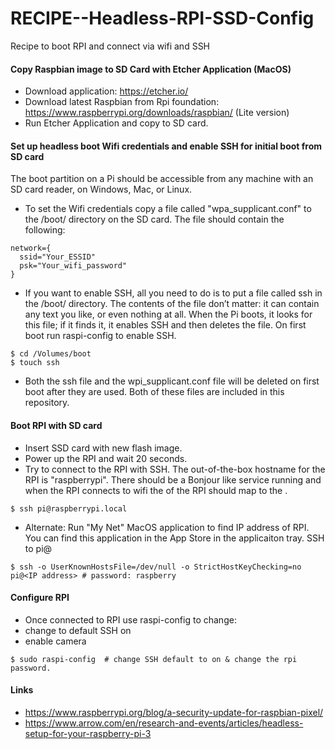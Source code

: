 # RECIPE--Headless-RPI-SSD-Config
Recipe to boot RPI and connect via wifi and SSH
#### Copy Raspbian image to SD Card with Etcher Application (MacOS)
* Download application:  https://etcher.io/
* Download latest Raspbian from Rpi foundation: https://www.raspberrypi.org/downloads/raspbian/ (Lite version)
* Run Etcher Application and copy to SD card.

#### Set up headless boot Wifi credentials and enable SSH for initial boot from SD card
The boot partition on a Pi should be accessible from any machine with an SD card reader, on Windows, Mac, or Linux. 

* To set the Wifi credentials copy a file called "wpa_supplicant.conf" to the /boot/ directory on the SD card.  The file should contain the following:
```
network={
  ssid="Your_ESSID"
  psk="Your_wifi_password"
}
```
* If you want to enable SSH, all you need to do is to put a file called ssh in the /boot/ directory. The contents of the file don’t matter: it can contain any text you like, or even nothing at all. When the Pi boots, it looks for this file; if it finds it, it enables SSH and then deletes the file.  On first boot run raspi-config to enable SSH.
```
$ cd /Volumes/boot
$ touch ssh
```
* Both the ssh file and the wpi_supplicant.conf file will be deleted on first boot after they are used.  Both of these files are included in this repository.

#### Boot RPI with SD card
* Insert SSD card with new flash image.
* Power up the RPI and wait 20 seconds.
* Try to connect to the RPI with SSH.  The out-of-the-box hostname for the RPI is "raspberrypi".  There should be a Bonjour like service running and when the RPI connects to wifi the <hostname> of the RPI should map to the <IP address>.
```
$ ssh pi@raspberrypi.local
```
* Alternate: Run "My Net" MacOS application to find IP address of RPI. You can find this application in the App Store in the applicaiton tray.  SSH to pi@<IP address>
```
$ ssh -o UserKnownHostsFile=/dev/null -o StrictHostKeyChecking=no pi@<IP address> # password: raspberry
```
#### Configure RPI
* Once connected to RPI use raspi-config to change:
 * change to default SSH on
 * enable camera
```
$ sudo raspi-config  # change SSH default to on & change the rpi password.
```
#### Links
* https://www.raspberrypi.org/blog/a-security-update-for-raspbian-pixel/
* https://www.arrow.com/en/research-and-events/articles/headless-setup-for-your-raspberry-pi-3
